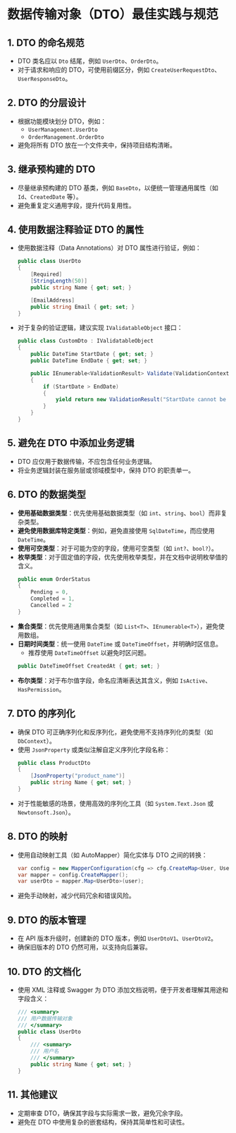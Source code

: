 # 数据传输对象（DTO）最佳实践与规范

## 1. DTO 的命名规范

- DTO 类名应以 `Dto` 结尾，例如 `UserDto`、`OrderDto`。
- 对于请求和响应的 DTO，可使用前缀区分，例如 `CreateUserRequestDto`、`UserResponseDto`。

## 2. DTO 的分层设计

- 根据功能模块划分 DTO，例如：
  - `UserManagement.UserDto`
  - `OrderManagement.OrderDto`
- 避免将所有 DTO 放在一个文件夹中，保持项目结构清晰。

## 3. 继承预构建的 DTO

- 尽量继承预构建的 DTO 基类，例如 `BaseDto`，以便统一管理通用属性（如 `Id`、`CreatedDate` 等）。
- 避免重复定义通用字段，提升代码复用性。

## 4. 使用数据注释验证 DTO 的属性

- 使用数据注释（Data Annotations）对 DTO 属性进行验证，例如：

  ```csharp
  public class UserDto
  {
      [Required]
      [StringLength(50)]
      public string Name { get; set; }

      [EmailAddress]
      public string Email { get; set; }
  }
  ```

- 对于复杂的验证逻辑，建议实现 `IValidatableObject` 接口：

  ```csharp
  public class CustomDto : IValidatableObject
  {
      public DateTime StartDate { get; set; }
      public DateTime EndDate { get; set; }

      public IEnumerable<ValidationResult> Validate(ValidationContext validationContext)
      {
          if (StartDate > EndDate)
          {
              yield return new ValidationResult("StartDate cannot be later than EndDate.");
          }
      }
  }
  ```

## 5. 避免在 DTO 中添加业务逻辑

- DTO 应仅用于数据传输，不应包含任何业务逻辑。
- 将业务逻辑封装在服务层或领域模型中，保持 DTO 的职责单一。

## 6. DTO 的数据类型

- **使用基础数据类型**：优先使用基础数据类型（如 `int`、`string`、`bool`）而非复杂类型。
- **避免使用数据库特定类型**：例如，避免直接使用 `SqlDateTime`，而应使用 `DateTime`。
- **使用可空类型**：对于可能为空的字段，使用可空类型（如 `int?`、`bool?`）。
- **枚举类型**：对于固定值的字段，优先使用枚举类型，并在文档中说明枚举值的含义。
  ```csharp
  public enum OrderStatus
  {
      Pending = 0,
      Completed = 1,
      Cancelled = 2
  }
  ```
- **集合类型**：优先使用通用集合类型（如 `List<T>`、`IEnumerable<T>`），避免使用数组。
- **日期时间类型**：统一使用 `DateTime` 或 `DateTimeOffset`，并明确时区信息。
  - 推荐使用 `DateTimeOffset` 以避免时区问题。
  ```csharp
  public DateTimeOffset CreatedAt { get; set; }
  ```
- **布尔类型**：对于布尔值字段，命名应清晰表达其含义，例如 `IsActive`、`HasPermission`。

## 7. DTO 的序列化

- 确保 DTO 可正确序列化和反序列化，避免使用不支持序列化的类型（如 `DbContext`）。
- 使用 `JsonProperty` 或类似注解自定义序列化字段名称：
  ```csharp
  public class ProductDto
  {
      [JsonProperty("product_name")]
      public string Name { get; set; }
  }
  ```
- 对于性能敏感的场景，使用高效的序列化工具（如 `System.Text.Json` 或 `Newtonsoft.Json`）。

## 8. DTO 的映射

- 使用自动映射工具（如 AutoMapper）简化实体与 DTO 之间的转换：
  ```csharp
  var config = new MapperConfiguration(cfg => cfg.CreateMap<User, UserDto>());
  var mapper = config.CreateMapper();
  var userDto = mapper.Map<UserDto>(user);
  ```
- 避免手动映射，减少代码冗余和错误风险。

## 9. DTO 的版本管理

- 在 API 版本升级时，创建新的 DTO 版本，例如 `UserDtoV1`、`UserDtoV2`。
- 确保旧版本的 DTO 仍然可用，以支持向后兼容。

## 10. DTO 的文档化

- 使用 XML 注释或 Swagger 为 DTO 添加文档说明，便于开发者理解其用途和字段含义：
  ```csharp
  /// <summary>
  /// 用户数据传输对象
  /// </summary>
  public class UserDto
  {
      /// <summary>
      /// 用户名
      /// </summary>
      public string Name { get; set; }
  }
  ```

## 11. 其他建议

- 定期审查 DTO，确保其字段与实际需求一致，避免冗余字段。
- 避免在 DTO 中使用复杂的嵌套结构，保持其简单性和可读性。
